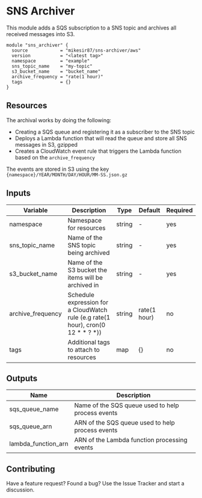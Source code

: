 # SNS Archiver

This module adds a SQS subscription to a SNS topic and archives all received messages into S3.

```hcl
module "sns_archiver" {
  source            = "mikesir87/sns-archiver/aws"
  version           = "<latest tag>"
  namespace         = "example"
  sns_topic_name    = "my-topic"
  s3_bucket_name    = "bucket_name"
  archive_frequency = "rate(1 hour)"
  tags              = {}
}
```

## Resources

The archival works by doing the following:

- Creating a SQS queue and registering it as a subscriber to the SNS topic
- Deploys a Lambda function that will read the queue and store all SNS messages in S3, gzipped
- Creates a CloudWatch event rule that triggers the Lambda function based on the `archive_frequency`

The events are stored in S3 using the key `{namespace}/YEAR/MONTH/DAY/HOUR/MM-SS.json.gz`


## Inputs

| Variable | Description | Type | Default | Required |
| -------- | ----------- | ---- | ------- | -------- |
| namespace | Namespace for resources | string | - | yes |
| sns_topic_name | Name of the SNS topic being archived | string | - | yes |
| s3_bucket_name | Name of the S3 bucket the items will be archived in | string | - | yes |
| archive_frequency | Schedule expression for a CloudWatch rule (e.g rate(1 hour), cron(0 12 * * ? *)) | string | rate(1 hour) | no |
| tags | Additional tags to attach to resources | map | {} | no |


## Outputs

| Name | Description |
| ---- | ----------- |
| sqs_queue_name | Name of the SQS queue used to help process events |
| sqs_queue_arn  | ARN of the SQS queue used to help process events |
| lambda_function_arn  | ARN of the Lambda function processing events  |



## Contributing

Have a feature request? Found a bug? Use the Issue Tracker and start a discussion.
